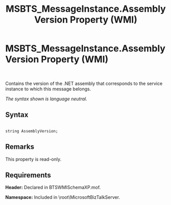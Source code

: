 ﻿---
title: MSBTS_MessageInstance.AssemblyVersion Property (WMI)
TOCTitle: MSBTS_MessageInstance.AssemblyVersion Property (WMI)
ms:assetid: 523fdaf3-e00d-4ae5-93dc-2b124da293d5
ms:mtpsurl: https://msdn.microsoft.com/en-us/library/Aa560157(v=BTS.80)
ms:contentKeyID: 51528035
ms.date: 08/30/2017
mtps_version: v=BTS.80
---

# MSBTS\_MessageInstance.AssemblyVersion Property (WMI)

 

Contains the version of the .NET assembly that corresponds to the service instance to which this message belongs.

*The syntax shown is language neutral.*

## Syntax

``` 
  
string AssemblyVersion;  
```

## Remarks

This property is read-only.

## Requirements

**Header:** Declared in BTSWMISchemaXP.mof.

**Namespace:** Included in \\root\\MicrosoftBizTalkServer.

